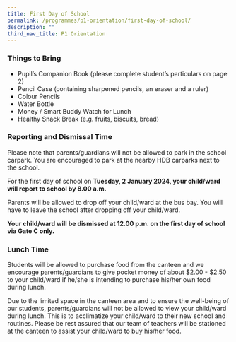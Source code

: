 ```yaml
---
title: First Day of School
permalink: /programmes/p1-orientation/first-day-of-school/
description: ""
third_nav_title: P1 Orientation
---
```

### Things to Bring
* Pupil’s Companion Book (please complete student’s particulars on page 2)
* Pencil Case (containing sharpened pencils, an eraser and a ruler)
* Colour Pencils
* Water Bottle
* Money / Smart Buddy Watch for Lunch
* Healthy Snack Break (e.g. fruits, biscuits, bread)

### Reporting and Dismissal Time 
  
Please note that parents/guardians will not be allowed to park in the school carpark. You are encouraged to park at the nearby HDB carparks next to the school.

For the first day of school on **Tuesday, 2 January 2024, your child/ward will report to school by 8.00 a.m.**

Parents will be allowed to drop off your child/ward at the bus bay. You will have to leave the school after dropping off your child/ward.

**Your child/ward will be dismissed at 12.00 p.m. on the first day of school via Gate C only.**

### Lunch Time 

Students will be allowed to purchase food from the canteen and we encourage parents/guardians to give pocket money of about $2.00 - $2.50 to your child/ward if he/she is intending to purchase his/her own food during lunch.

Due to the limited space in the canteen area and to ensure the well-being of our students, parents/guardians will not be allowed to view your child/ward during lunch. This is to acclimatize your child/ward to their new school and routines. Please be rest assured that our team of teachers will be stationed at the canteen to assist your child/ward to buy his/her food.
